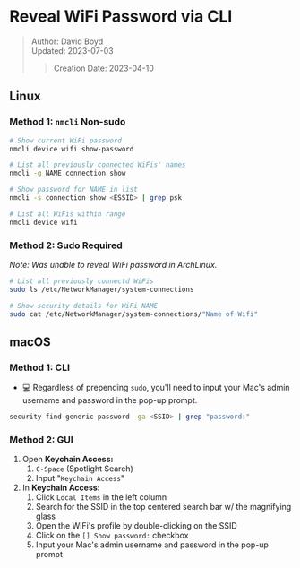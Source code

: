 # Reveal WiFi Password via CLI 

> Author: David Boyd<br>
> Updated: 2023-07-03
>> Creation Date: 2023-04-10

## Linux

### Method 1: `nmcli` Non-sudo

```bash
# Show current WiFi password
nmcli device wifi show-password

# List all previously connected WiFis' names
nmcli -g NAME connection show

# Show password for NAME in list
nmcli -s connection show <ESSID> | grep psk

# List all WiFis within range
nmcli device wifi
```

### Method 2: Sudo Required

*Note: Was unable to reveal WiFi password in ArchLinux.*

``` bash
# List all previously connectd WiFis
sudo ls /etc/NetworkManager/system-connections

# Show security details for WiFi NAME
sudo cat /etc/NetworkManager/system-connections/"Name of Wifi"
```

## macOS

### Method 1: CLI

- :computer: Regardless of prepending `sudo`, you'll need to input your Mac's
admin username and password in the pop-up prompt.

``` bash
security find-generic-password -ga <SSID> | grep "password:"
```

### Method 2: GUI

1. Open **Keychain Access:**
    1. `C-Space` (Spotlight Search) 
    2. Input "`Keychain Access`" 
2. In **Keychain Access:** 
    1. Click `Local Items` in the left column
    2. Search for the SSID in the top centered search bar w/ the magnifying
       glass
    3. Open the WiFi's profile by double-clicking on the SSID
    4. Click on the `[] Show password:` checkbox
    5. Input your Mac's admin username and password in the pop-up prompt

